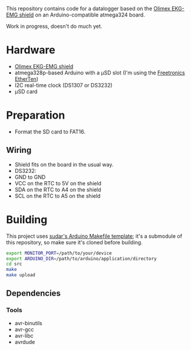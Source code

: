 This repository contains code for a datalogger based on the [Olimex
EKG-EMG shield](https://www.olimex.com/Products/Duino/Shields/SHIELD-EKG-EMG/)
on an Arduino-compatible atmega324 board.

Work in progress, doesn't do much yet.

# Hardware

 - [Olimex EKG-EMG shield](https://www.olimex.com/Products/Duino/Shields/SHIELD-EKG-EMG/)
 - atmega328p-based Arduino with a μSD slot (I'm using the [Freetronics
   EtherTen](http://www.freetronics.com.au/products/etherten))
 - I2C real-time clock (DS1307 or DS3232)
 - μSD card

# Preparation

 - Format the SD card to FAT16.

## Wiring

 - Shield fits on the board in the usual way.
 - DS3232:
  - GND to GND
  - VCC on the RTC to 5V on the shield
  - SDA on the RTC to A4 on the shield
  - SCL on the RTC to A5 on the shield

# Building

This project uses [sudar's Arduino Makefile
template](https://github.com/sudar/Arduino-Makefile); it's a submodule
of this repository, so make sure it's cloned before building.

```sh
export MONITOR_PORT=/path/to/your/device
export ARDUINO_DIR=/path/to/arduino/application/directory
cd src
make
make upload
```

## Dependencies

### Tools

 - avr-binutils
 - avr-gcc
 - avr-libc
 - avrdude
